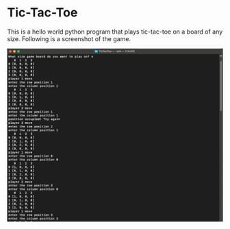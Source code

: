# Tic-Tac-Toe

This is a hello world python program that plays tic-tac-toe on a board of any size. Following is a screenshot of the game.

![alt text](https://github.com/bootstrapM/tic-tac-toe/blob/main/Screenshot.png)
